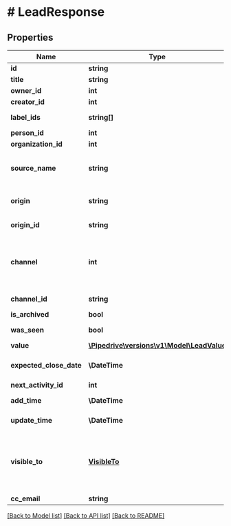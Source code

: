 # # LeadResponse

## Properties

Name | Type | Description | Notes
------------ | ------------- | ------------- | -------------
**id** | **string** | The unique ID of the lead in the UUID format | [optional]
**title** | **string** | The title of the lead | [optional]
**owner_id** | **int** | The ID of the user who owns the lead | [optional]
**creator_id** | **int** | The ID of the user who created the lead | [optional]
**label_ids** | **string[]** | The IDs of the lead labels which are associated with the lead | [optional]
**person_id** | **int** | The ID of a person which this lead is linked to | [optional]
**organization_id** | **int** | The ID of an organization which this lead is linked to | [optional]
**source_name** | **string** | Defines where the lead comes from. Will be &#x60;API&#x60; if the lead was created through the Public API and will be &#x60;Manually created&#x60; if the lead was created manually through the UI. | [optional]
**origin** | **string** | The way this Lead was created. &#x60;origin&#x60; field is set by Pipedrive when Lead is created and cannot be changed. | [optional]
**origin_id** | **string** | The optional ID to further distinguish the origin of the lead - e.g. Which API integration created this Lead. | [optional]
**channel** | **int** | The ID of your Marketing channel this Lead was created from. Recognized Marketing channels can be configured in your &lt;a href&#x3D;\&quot;https://app.pipedrive.com/settings/fields\&quot; target&#x3D;\&quot;_blank\&quot; rel&#x3D;\&quot;noopener noreferrer\&quot;&gt;Company settings&lt;/a&gt;. | [optional]
**channel_id** | **string** | The optional ID to further distinguish the Marketing channel. | [optional]
**is_archived** | **bool** | A flag indicating whether the lead is archived or not | [optional]
**was_seen** | **bool** | A flag indicating whether the lead was seen by someone in the Pipedrive UI | [optional]
**value** | [**\Pipedrive\versions\v1\Model\LeadValue**](LeadValue.md) |  | [optional]
**expected_close_date** | **\DateTime** | The date of when the deal which will be created from the lead is expected to be closed. In ISO 8601 format: YYYY-MM-DD. | [optional]
**next_activity_id** | **int** | The ID of the next activity associated with the lead | [optional]
**add_time** | **\DateTime** | The date and time of when the lead was created. In ISO 8601 format: YYYY-MM-DDTHH:MM:SSZ. | [optional]
**update_time** | **\DateTime** | The date and time of when the lead was last updated. In ISO 8601 format: YYYY-MM-DDTHH:MM:SSZ. | [optional]
**visible_to** | [**VisibleTo**](VisibleTo.md) | The visibility of the lead. If omitted, the visibility will be set to the default visibility setting of this item type for the authorized user.&lt;table&gt;&lt;tr&gt;&lt;th&gt;Value&lt;/th&gt;&lt;th&gt;Description&lt;/th&gt;&lt;/tr&gt;&lt;tr&gt;&lt;td&gt;&#x60;1&#x60;&lt;/td&gt;&lt;td&gt;Owner &amp;amp; followers (private)&lt;/td&gt;&lt;/tr&gt;&lt;tr&gt;&lt;td&gt;&#x60;3&#x60;&lt;/td&gt;&lt;td&gt;Entire company (shared)&lt;/td&gt;&lt;/tr&gt;&lt;/table&gt; | [optional]
**cc_email** | **string** | The BCC email of the lead | [optional]

[[Back to Model list]](../README.md#documentation-for-models) [[Back to API list]](../README.md#documentation-for-api-endpoints) [[Back to README]](../README.md)
